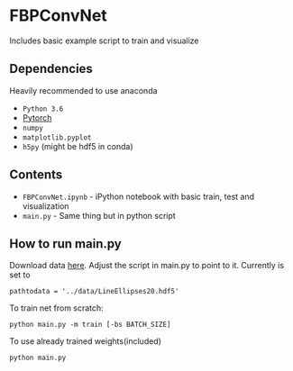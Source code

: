 # FBPConvNet

Includes basic example script to train and visualize

## Dependencies
Heavily recommended to use anaconda
- `Python 3.6`
- [Pytorch](http://pytorch.org/)
- `numpy`
- `matplotlib.pyplot`
- `h5py` (might be hdf5 in conda)

## Contents
- `FBPConvNet.ipynb` - iPython notebook with basic train, test and visualization
- `main.py` - Same thing but in python script

## How to run main.py
Download data [here](https://gtvault-my.sharepoint.com/:u:/r/personal/jjin77_gatech_edu/Documents/RombergSP/FBPConvNet/data/LineEllipses20.hdf5?csf=1&e=GDeQrC). Adjust the script in main.py to point to it. Currently is set to 
```
pathtodata = '../data/LineEllipses20.hdf5'
```

To train net from scratch:
```
python main.py -m train [-bs BATCH_SIZE]
```

To use already trained weights(included)
```
python main.py
```
